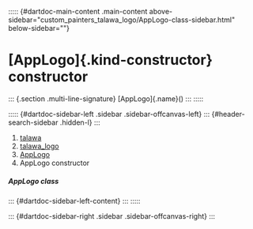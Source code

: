 ::::: {#dartdoc-main-content .main-content above-sidebar="custom_painters_talawa_logo/AppLogo-class-sidebar.html" below-sidebar=""}
<div>

# [AppLogo]{.kind-constructor} constructor

</div>

::: {.section .multi-line-signature}
[AppLogo]{.name}()
:::
:::::

::::: {#dartdoc-sidebar-left .sidebar .sidebar-offcanvas-left}
::: {#header-search-sidebar .hidden-l}
:::

1.  [talawa](../../index.html)
2.  [talawa_logo](../../custom_painters_talawa_logo/)
3.  [AppLogo](../../custom_painters_talawa_logo/AppLogo-class.html)
4.  AppLogo constructor

##### AppLogo class

::: {#dartdoc-sidebar-left-content}
:::
:::::

::: {#dartdoc-sidebar-right .sidebar .sidebar-offcanvas-right}
:::
